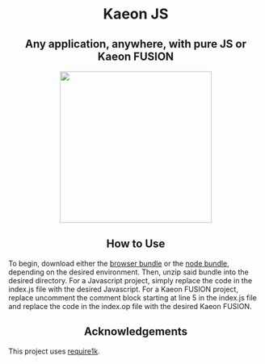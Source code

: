 <h1 align="center">Kaeon JS</h1>
<h2 align="center">Any application, anywhere, with pure JS or Kaeon FUSION</h2>

<p align="center">
	<img src="https://cdn-images-1.medium.com/max/1600/1*HP8l7LMMt7Sh5UoO1T-yLQ.png" width="300px" height="300px"/>
</p>

<h2 align="center">How to Use</h2>

To begin, download either the [browser bundle](https://github.com/Gallery-of-Kaeon/Kaeon-JS/raw/master/Kaeon%20JS/Bundles/Kaeon%20JS%20-%20Browser.zip) or the [node bundle](https://github.com/Gallery-of-Kaeon/Kaeon-JS/raw/master/Kaeon%20JS/Bundles/Kaeon%20JS%20-%20Node.zip),
depending on the desired environment.
Then,
unzip said bundle into the desired directory.
For a Javascript project,
simply replace the code in the index.js file with the desired Javascript.
For a Kaeon FUSION project,
replace uncomment the comment block starting at line 5 in the index.js file and replace the code in the index.op file with the desired Kaeon FUSION.

<!-- <h2 align="center">Notes for Javascript Projects</h2> -->

<h2 align="center">Acknowledgements</h2>

This project uses [require1k](http://stuk.github.io/require1k/).